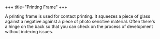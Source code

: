 +++
title="Printing Frame"
+++

A printing frame is used for contact printing. It squeezes a piece of glass against a negative against a piece of photo sensitive material. Often there's a hinge on the back so that you can check on the process of development without indexing issues.
